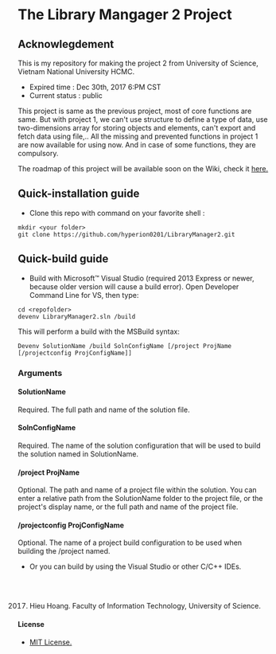 # The Library Mangager 2 Project
## Acknowlegdement 
 This is my repository for making the project 2 from University of Science, Vietnam National University HCMC.

 - Expired time : Dec 30th, 2017 6:PM CST
 - Current status : public
 
 This project is same as the previous project, most of core functions are same. But with project 1, we can't use structure to define a type of data, use two-dimensions array for storing objects and elements, can't export and fetch data using file,.. All the missing and prevented functions in project 1 are now available for using now. And in case of some functions, they are compulsory.

 The roadmap of this project will be available soon on the Wiki, check it [here.](https://github.com/hyperion0201/LibraryManager2/wiki)
 
 ## Quick-installation guide
 - Clone this repo with command on your favorite shell :
 ```shellscript
 mkdir <your folder>
 git clone https://github.com/hyperion0201/LibraryManager2.git
 ```
## Quick-build guide
- Build with Microsoft™ Visual Studio (required 2013 Express or newer, because older version will cause a build error). Open Developer Command Line for VS, then type:
```
cd <repofolder>
devenv LibraryManager2.sln /build
```
This will perform a build with the MSBuild syntax:
```
Devenv SolutionName /build SolnConfigName [/project ProjName [/projectconfig ProjConfigName]]
```
### Arguments
#### SolutionName

Required. The full path and name of the solution file.

#### SolnConfigName

Required. The name of the solution configuration that will be used to build the solution named in SolutionName.

#### /project ProjName

Optional. The path and name of a project file within the solution. You can enter a relative path from the SolutionName folder to the project file, or the project's display name, or the full path and name of the project file.

#### /projectconfig ProjConfigName
Optional. The name of a project build configuration to be used when building the /project named.

- Or you can build by using the Visual Studio or other C/C++ IDEs. 
<br>
<br>

2017. Hieu Hoang. Faculty of Information Technology, University of Science.
#### License
 - [MIT License.](https://opensource.org/licenses/MIT)
